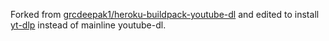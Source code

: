 Forked from [grcdeepak1/heroku-buildpack-youtube-dl](https://github.com/grcdeepak1/heroku-buildpack-youtube-dl) and edited to install [yt-dlp](https://github.com/yt-dlp/yt-dlp) instead of mainline youtube-dl.
